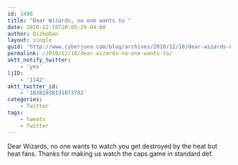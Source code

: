 ```yaml
---
id: 1498
title: "Dear Wizards, no one wants to "
date: 2010-12-18T20:05:29-04:00
author: DizkoDan
layout: single
guid: 'http://www.cyberjunx.com/blog/archives/2010/12/18/dear-wizards-no-one-wants-to/'
permalink: /2010/12/18/dear-wizards-no-one-wants-to/
aktt_notify_twitter:
    - 'yes'
ljID:
    - '1142'
aktt_twitter_id:
    - '16282938131873792'
categories:
    - Twitter
tags:
    - tweets
    - Twitter
---
```


Dear Wizards, no one wants to watch you get destroyed by the heat but heat fans. Thanks for making us watch the caps game in standard def.